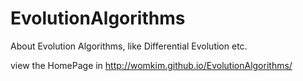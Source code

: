 # EvolutionAlgorithms
About Evolution Algorithms, like Differential Evolution etc.

view the HomePage in http://womkim.github.io/EvolutionAlgorithms/
